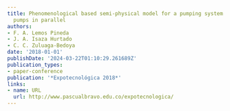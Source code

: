 ```yaml
---
title: Phenomenological based semi-physical model for a pumping system with multiple
  pumps in parallel
authors:
- F. A. Lemos Pineda
- J. A. Isaza Hurtado
- C. C. Zuluaga-Bedoya
date: '2018-01-01'
publishDate: '2024-03-22T01:10:29.261689Z'
publication_types:
- paper-conference
publication: '*Expotecnológica 2018*'
links:
- name: URL
  url: http://www.pascualbravo.edu.co/expotecnologica/
---
```

